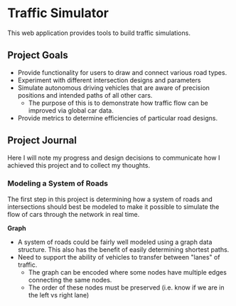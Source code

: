 # Traffic Simulator

This web application provides tools to build traffic simulations.

## Project Goals

* Provide functionality for users to draw and connect various road types.
* Experiment with different intersection designs and parameters
* Simulate autonomous driving vehicles that are aware of precision positions and intended paths of all other cars.
  * The purpose of this is to demonstrate how traffic flow can be improved via global car data.
* Provide metrics to determine efficiencies of particular road designs.

## Project Journal

Here I will note my progress and design decisions to communicate how I achieved this project and to collect my thoughts.

### Modeling a System of Roads

The first step in this project is determining how a system of roads and intersections should best be modeled to make it possible to simulate the flow of cars through the network in real time.

<b>Graph</b>

* A system of roads could be fairly well modeled using a graph data structure. This also has the benefit of easily determining shortest paths.
* Need to support the ability of vehicles to transfer between "lanes" of traffic. 
  * The graph can be encoded where some nodes have multiple edges connecting the same nodes. 
  * The order of these nodes must be preserved (i.e. know if we are in the left vs right lane)

